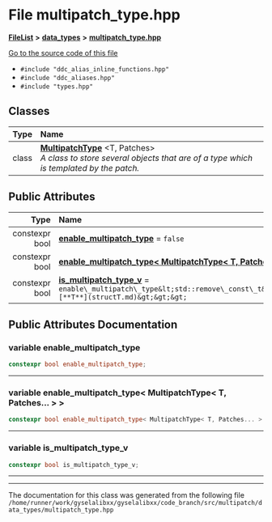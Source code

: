 

# File multipatch\_type.hpp



[**FileList**](files.md) **>** [**data\_types**](dir_2cbcac1ff0802c0a6551cceb4db325f2.md) **>** [**multipatch\_type.hpp**](multipatch__type_8hpp.md)

[Go to the source code of this file](multipatch__type_8hpp_source.md)



* `#include "ddc_alias_inline_functions.hpp"`
* `#include "ddc_aliases.hpp"`
* `#include "types.hpp"`















## Classes

| Type | Name |
| ---: | :--- |
| class | [**MultipatchType**](classMultipatchType.md) &lt;T, Patches&gt;<br>_A class to store several objects that are of a type which is templated by the patch._  |






## Public Attributes

| Type | Name |
| ---: | :--- |
|  constexpr bool | [**enable\_multipatch\_type**](#variable-enable_multipatch_type)   = `false`<br> |
|  constexpr bool | [**enable\_multipatch\_type&lt; MultipatchType&lt; T, Patches... &gt; &gt;**](#variable-enable_multipatch_type-multipatchtype-t-patches)   = `true`<br> |
|  constexpr bool | [**is\_multipatch\_type\_v**](#variable-is_multipatch_type_v)   = `enable\_multipatch\_type&lt;std::remove\_const\_t&lt;std::remove\_reference\_t&lt;[**T**](structT.md)&gt;&gt;&gt;`<br> |












































## Public Attributes Documentation




### variable enable\_multipatch\_type 

```C++
constexpr bool enable_multipatch_type;
```




<hr>



### variable enable\_multipatch\_type&lt; MultipatchType&lt; T, Patches... &gt; &gt; 

```C++
constexpr bool enable_multipatch_type< MultipatchType< T, Patches... > >;
```




<hr>



### variable is\_multipatch\_type\_v 

```C++
constexpr bool is_multipatch_type_v;
```




<hr>

------------------------------
The documentation for this class was generated from the following file `/home/runner/work/gyselalibxx/gyselalibxx/code_branch/src/multipatch/data_types/multipatch_type.hpp`


